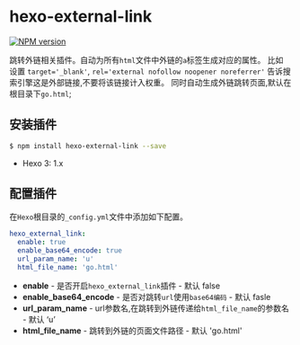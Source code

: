 # hexo-external-link

[![NPM version](https://badge.fury.io/js/hhexo-external-link.svg)](https://www.npmjs.com/package/hexo-external-link)

跳转外链相关插件。自动为所有`html`文件中外链的`a`标签生成对应的属性。
比如 设置 `target='_blank'`, `rel='external nofollow noopener noreferrer'` 告诉搜索引擎这是外部链接,不要将该链接计入权重。
同时自动生成外链跳转页面,默认在根目录下`go.html`;

## 安装插件

``` bash
$ npm install hexo-external-link --save
```

- Hexo 3: 1.x


## 配置插件

在`Hexo`根目录的`_config.yml`文件中添加如下配置。

``` yaml
hexo_external_link:
  enable: true
  enable_base64_encode: true
  url_param_name: 'u'
  html_file_name: 'go.html'
```

- **enable** - 是否开启`hexo_external_link`插件 - 默认 false
- **enable_base64_encode** - 是否对跳转`url`使用`base64编码` - 默认 fasle
- **url_param_name** - url参数名,在跳转到外链传递给`html_file_name`的参数名 - 默认 ‘u’
- **html_file_name** - 跳转到外链的页面文件路径 - 默认 'go.html'
